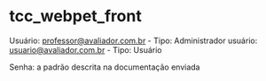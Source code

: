 # tcc_webpet_front

Usuário: professor@avaliador.com.br - Tipo: Administrador
usuário: usuario@avaliador.com.br - Tipo: Usuário

Senha: a padrão descrita na documentação enviada

